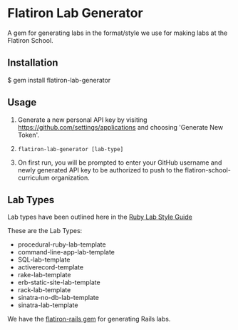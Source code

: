 # Flatiron Lab Generator

A gem for generating labs in the format/style we use for making labs at the Flatiron School.

## Installation

$ gem install flatiron-lab-generator

## Usage

1. Generate a new personal API key by visiting https://github.com/settings/applications and choosing 'Generate New Token'.

2. `flatiron-lab-generator [lab-type]`

3. On first run, you will be prompted to enter your GitHub username and newly generated API key to be authorized to push to the flatiron-school-curriculum organization.

## Lab Types

Lab types have been outlined here in the [Ruby Lab Style Guide](https://github.com/flatiron-school-curriculum/ruby-lab-style-guide#topics)

These are the Lab Types:

* procedural-ruby-lab-template
* command-line-app-lab-template
* SQL-lab-template
* activerecord-template
* rake-lab-template
* erb-static-site-lab-template
* rack-lab-template
* sinatra-no-db-lab-template 
* sinatra-lab-template

We have the [flatiron-rails gem](https://github.com/flatiron-school/flatiron-rails) for generating Rails labs.